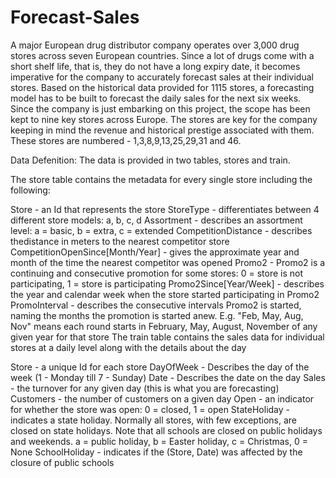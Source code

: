 # Forecast-Sales
A major European drug distributor company operates over 3,000 drug stores across seven European countries. 
Since a lot of drugs come with a short shelf life, that is, they do not have a long expiry date, it becomes imperative for the company to 
accurately forecast sales at their individual stores. Based on the historical data provided for 1115 stores, a forecasting model has 
to be built to forecast the daily sales for the next six weeks. Since the company is just embarking on this project, the scope has been kept to 
nine key stores across Europe. The stores are key for the company keeping in mind the revenue and historical prestige associated with them. 
These stores are numbered - 1,3,8,9,13,25,29,31 and 46.

Data Defenition:
The data is provided in two tables, stores and train.

The store table contains the metadata for every single store including the following:

Store - an Id that represents the store
StoreType - differentiates between 4 different store models: a, b, c, d
Assortment - describes an assortment level: a = basic, b = extra, c = extended
CompetitionDistance - describes thedistance in meters to the nearest competitor store
CompetitionOpenSince[Month/Year] - gives the approximate year and month of the time the nearest competitor was opened
Promo2 - Promo2 is a continuing and consecutive promotion for some stores: 0 = store is not participating, 1 = store is participating
Promo2Since[Year/Week] - describes the year and calendar week when the store started participating in Promo2
PromoInterval - describes the consecutive intervals Promo2 is started, naming the months the promotion is started anew. E.g. "Feb, May, Aug, Nov" means each round starts in February, May, August, November of any given year for that store
The train table contains the sales data for individual stores at a daily level along with the details about the day

Store - a unique Id for each store
DayOfWeek - Describes the day of the week (1 - Monday till 7 - Sunday)
Date - Describes the date on the day
Sales - the turnover for any given day (this is what you are forecasting)
Customers - the number of customers on a given day
Open - an indicator for whether the store was open: 0 = closed, 1 = open
StateHoliday - indicates a state holiday. Normally all stores, with few exceptions, are closed on state holidays. Note that all schools are closed on public holidays and weekends. a = public holiday, b = Easter holiday, c = Christmas, 0 = None
SchoolHoliday - indicates if the (Store, Date) was affected by the closure of public schools
